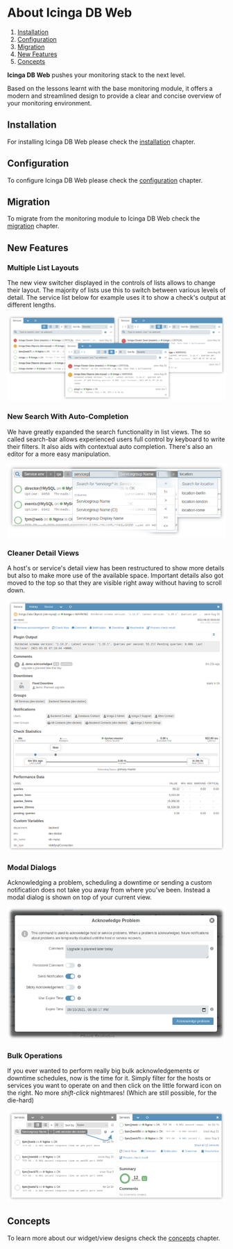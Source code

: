 # About Icinga DB Web

1. [Installation](#installation)
2. [Configuration](#configuration)
3. [Migration](#migration)
4. [New Features](#new-features)
5. [Concepts](#concepts)

**Icinga DB Web** pushes your monitoring stack to the next level.

Based on the lessons learnt with the base monitoring module, it offers a modern
and streamlined design to provide a clear and concise overview of your monitoring
environment.

## Installation

For installing Icinga DB Web please check the [installation](02-Installation.md) chapter.

## Configuration

To configure Icinga DB Web please check the [configuration](03-Configuration.md) chapter.

## Migration

To migrate from the monitoring module to Icinga DB Web check the [migration](10-Migration.md)
chapter.

## New Features

### Multiple List Layouts

The new view switcher displayed in the controls of lists allows to change their layout.
The majority of lists use this to switch between various levels of detail. The service
list below for example uses it to show a check's output at different lengths.

![View Switcher Preview](res/view-switcher-preview.png)

### New Search With Auto-Completion

We have greatly expanded the search functionality in list views. The so called search-bar
allows experienced users full control by keyboard to write their filters. It also aids
with contextual auto completion. There's also an editor for a more easy manipulation.

![Searchbar Completion Preview](res/searchbar-completion-preview.png)

### Cleaner Detail Views

A host's or service's detail view has been restructured to show more details but also
to make more use of the available space. Important details also got moved to the top
so that they are visible right away without having to scroll down.

![Service Detail Preview](res/service-detail-preview.png)

### Modal Dialogs

Acknowledging a problem, scheduling a downtime or sending a custom notification does
not take you away from where you've been. Instead a modal dialog is shown on top of
your current view.

![Modal Dialog Preview](res/modal-dialog-preview.png)

### Bulk Operations

If you ever wanted to perform really big bulk acknowledgements or downtime schedules,
now is the time for it. Simply filter for the hosts or services you want to operate on
and then click on the little forward icon on the right. No more *shift-click* nightmares!
(Which are still possible, for the die-hard)

![Continue With Preview](res/continue-with-preview.png)

## Concepts

To learn more about our widget/view designs check the [concepts](11-Concepts.md) chapter.

